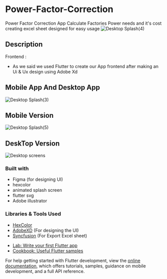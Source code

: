 # Power-Factor-Correction
Power Factor Correction App Calculate Factories Power needs and it's cost creating excel sheet designed for easy usage 
![Desktop Splash(4)](https://github.com/user-attachments/assets/2b887e21-5aaf-4619-8050-1dac466827f5)

## Description

Frontend :
- As we said we used Flutter to create our App frontend after making an Ui & Ux design using Adobe Xd

## Mobile App And Desktop App
![Desktop Splash(3)](https://github.com/user-attachments/assets/777366a8-97fb-4fce-b5d2-6546aee90469)

## Mobile Version
![Desktop Splash(5)](https://github.com/user-attachments/assets/813cd98b-b184-4554-afd8-5b863aab2bcf)

## DeskTop Version
![Desktop screens](https://github.com/user-attachments/assets/8e083a74-5fe6-4b1b-96b8-f21a7f996ef5)

### Built with

- Figma (for designing UI)
- hexcolor
- animated splash screen
- flutter svg
- Adobe illustrator

### Libraries & Tools Used

* [HexColor](https://github.com/ggichure/hexcolor)
* [AdobeXD](https://helpx.adobe.com/support/xd.html) (For designing the UI)
* [Syncfusion]([https://helpx.adobe.com/support/xd.html](https://www.syncfusion.com/blogs/post/easily-export-datagrid-to-excel-and-pdf-in-flutter)) (For Export Excel sheet)
 

- [Lab: Write your first Flutter app](https://docs.flutter.dev/get-started/codelab)
- [Cookbook: Useful Flutter samples](https://docs.flutter.dev/cookbook)

For help getting started with Flutter development, view the
[online documentation](https://docs.flutter.dev/), which offers tutorials,
samples, guidance on mobile development, and a full API reference.
